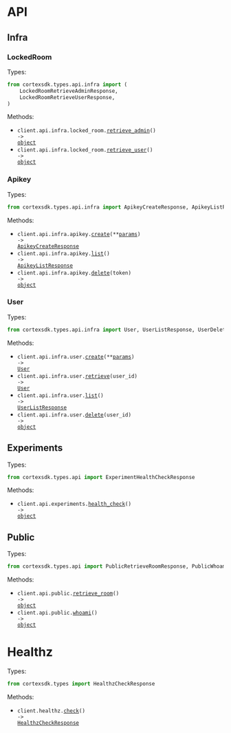 # API

## Infra

### LockedRoom

Types:

```python
from cortexsdk.types.api.infra import (
    LockedRoomRetrieveAdminResponse,
    LockedRoomRetrieveUserResponse,
)
```

Methods:

- <code title="get /api/infra/locked-room/admin">client.api.infra.locked_room.<a href="./src/cortexsdk/resources/api/infra/locked_room.py">retrieve_admin</a>() -> <a href="./src/cortexsdk/types/api/infra/locked_room_retrieve_admin_response.py">object</a></code>
- <code title="get /api/infra/locked-room/user">client.api.infra.locked_room.<a href="./src/cortexsdk/resources/api/infra/locked_room.py">retrieve_user</a>() -> <a href="./src/cortexsdk/types/api/infra/locked_room_retrieve_user_response.py">object</a></code>

### Apikey

Types:

```python
from cortexsdk.types.api.infra import ApikeyCreateResponse, ApikeyListResponse, ApikeyDeleteResponse
```

Methods:

- <code title="post /api/infra/apikey">client.api.infra.apikey.<a href="./src/cortexsdk/resources/api/infra/apikey.py">create</a>(\*\*<a href="src/cortexsdk/types/api/infra/apikey_create_params.py">params</a>) -> <a href="./src/cortexsdk/types/api/infra/apikey_create_response.py">ApikeyCreateResponse</a></code>
- <code title="get /api/infra/apikey">client.api.infra.apikey.<a href="./src/cortexsdk/resources/api/infra/apikey.py">list</a>() -> <a href="./src/cortexsdk/types/api/infra/apikey_list_response.py">ApikeyListResponse</a></code>
- <code title="delete /api/infra/apikey/{token}">client.api.infra.apikey.<a href="./src/cortexsdk/resources/api/infra/apikey.py">delete</a>(token) -> <a href="./src/cortexsdk/types/api/infra/apikey_delete_response.py">object</a></code>

### User

Types:

```python
from cortexsdk.types.api.infra import User, UserListResponse, UserDeleteResponse
```

Methods:

- <code title="post /api/infra/user">client.api.infra.user.<a href="./src/cortexsdk/resources/api/infra/user.py">create</a>(\*\*<a href="src/cortexsdk/types/api/infra/user_create_params.py">params</a>) -> <a href="./src/cortexsdk/types/api/infra/user.py">User</a></code>
- <code title="get /api/infra/user/{user_id}">client.api.infra.user.<a href="./src/cortexsdk/resources/api/infra/user.py">retrieve</a>(user_id) -> <a href="./src/cortexsdk/types/api/infra/user.py">User</a></code>
- <code title="get /api/infra/user">client.api.infra.user.<a href="./src/cortexsdk/resources/api/infra/user.py">list</a>() -> <a href="./src/cortexsdk/types/api/infra/user_list_response.py">UserListResponse</a></code>
- <code title="delete /api/infra/user/{user_id}">client.api.infra.user.<a href="./src/cortexsdk/resources/api/infra/user.py">delete</a>(user_id) -> <a href="./src/cortexsdk/types/api/infra/user_delete_response.py">object</a></code>

## Experiments

Types:

```python
from cortexsdk.types.api import ExperimentHealthCheckResponse
```

Methods:

- <code title="get /api/experiments/health">client.api.experiments.<a href="./src/cortexsdk/resources/api/experiments.py">health_check</a>() -> <a href="./src/cortexsdk/types/api/experiment_health_check_response.py">object</a></code>

## Public

Types:

```python
from cortexsdk.types.api import PublicRetrieveRoomResponse, PublicWhoamiResponse
```

Methods:

- <code title="get /api/public/room">client.api.public.<a href="./src/cortexsdk/resources/api/public.py">retrieve_room</a>() -> <a href="./src/cortexsdk/types/api/public_retrieve_room_response.py">object</a></code>
- <code title="get /api/public/whoami">client.api.public.<a href="./src/cortexsdk/resources/api/public.py">whoami</a>() -> <a href="./src/cortexsdk/types/api/public_whoami_response.py">object</a></code>

# Healthz

Types:

```python
from cortexsdk.types import HealthzCheckResponse
```

Methods:

- <code title="get /healthz">client.healthz.<a href="./src/cortexsdk/resources/healthz.py">check</a>() -> <a href="./src/cortexsdk/types/healthz_check_response.py">HealthzCheckResponse</a></code>
